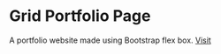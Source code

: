 # Grid Portfolio Page
A portfolio website made using Bootstrap flex box. [Visit](https://hassanyakef.github.io/grid-portfolio-page/)
